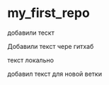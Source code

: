 ﻿# my_first_repo


добавили тескт

Добавили текст чере гитхаб


текст локально

добавил текст для новой ветки
